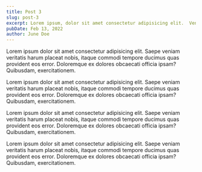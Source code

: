 ```yaml
---
title: Post 3
slug: post-3
excerpt: Lorem ipsum, dolor sit amet consectetur adipisicing elit.  Veniam, vel quas repudiandae optio voluptatibus dolore maxime sed nisi ad, quod exercitationem.
pubDate: Feb 13, 2022
author: June Doe
---
```

Lorem ipsum dolor sit amet consectetur adipisicing elit. Saepe veniam veritatis harum placeat nobis, itaque commodi tempore ducimus quas provident eos error. Doloremque ex dolores obcaecati officia ipsam? Quibusdam, exercitationem.

Lorem ipsum dolor sit amet consectetur adipisicing elit. Saepe veniam veritatis harum placeat nobis, itaque commodi tempore ducimus quas provident eos error. Doloremque ex dolores obcaecati officia ipsam? Quibusdam, exercitationem.

Lorem ipsum dolor sit amet consectetur adipisicing elit. Saepe veniam veritatis harum placeat nobis, itaque commodi tempore ducimus quas provident eos error. Doloremque ex dolores obcaecati officia ipsam? Quibusdam, exercitationem.

Lorem ipsum dolor sit amet consectetur adipisicing elit. Saepe veniam veritatis harum placeat nobis, itaque commodi tempore ducimus quas provident eos error. Doloremque ex dolores obcaecati officia ipsam? Quibusdam, exercitationem.